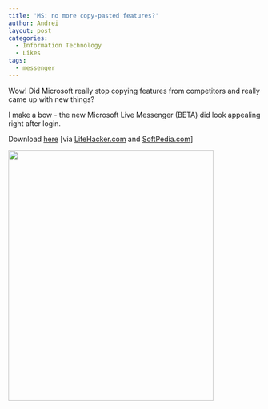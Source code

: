 ```yaml
---
title: 'MS: no more copy-pasted features?'
author: Andrei
layout: post
categories:
  - Information Technology
  - Likes
tags:
  - messenger
---
```

Wow! Did Microsoft really stop copying features from competitors and really came up with new things?

I make a bow - the new Microsoft Live Messenger (BETA) did look appealing right after login.

Download [here][1] [via [LifeHacker.com][2] and [SoftPedia.com][3]]

<img class="alignnone" src="http://news.softpedia.com/images/news2/Windows-Live-Messenger-9-0-2009-Beta-Build-14-0-5027-908-3.jpg" alt="" width="410" height="500" />

 [1]: http://download.live.com/default.aspx?wa=wsignin1.0
 [2]: http://lifehacker.com/5051509/whats-new-in-the-windows-live-wave-betas
 [3]: http://news.softpedia.com/news/Windows-Live-Messenger-9-0-2009-Beta-Build-14-0-5027-908-93698.shtml
